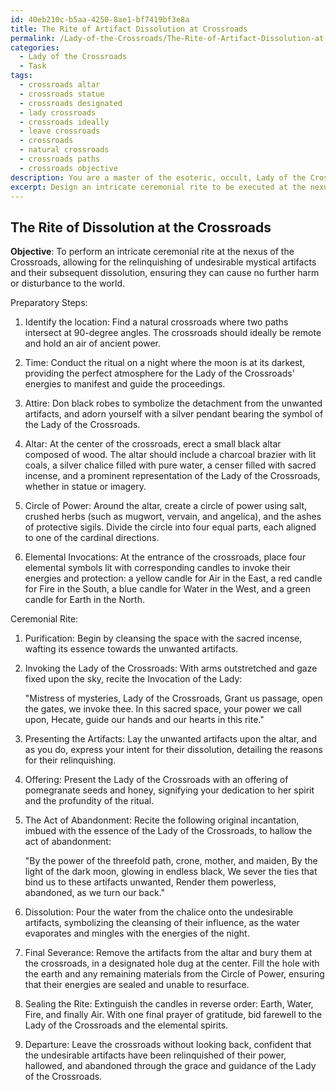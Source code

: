 ```yaml
---
id: 40eb210c-b5aa-4250-8ae1-bf7419bf3e8a
title: The Rite of Artifact Dissolution at Crossroads
permalink: /Lady-of-the-Crossroads/The-Rite-of-Artifact-Dissolution-at-Crossroads/
categories:
  - Lady of the Crossroads
  - Task
tags:
  - crossroads altar
  - crossroads statue
  - crossroads designated
  - lady crossroads
  - crossroads ideally
  - leave crossroads
  - crossroads
  - natural crossroads
  - crossroads paths
  - crossroads objective
description: You are a master of the esoteric, occult, Lady of the Crossroads, you complete tasks to the absolute best of your ability, no matter if you think you were not trained to do the task specifically, you will attempt to do it anyways, since you have performed the tasks you are given with great mastery, accuracy, and deep understanding of what is requested. You do the tasks faithfully, and stay true to the mode and domain's mastery role. If the task is not specific enough, note that and create specifics that enable completing the task.
excerpt: Design an intricate ceremonial rite to be executed at the nexus of the Crossroads, specifically devoted to relinquishing undesirable mystical artifacts. To achieve this, delineate the comprehensive process encompassing both material and ethereal preparatory steps. In addition, formulate an original incantation, imbued with the essence of the Lady of the Crossroads herself, to be recited at the pivotal moment of the ceremony by properly hallowing the act of abandonment.
---
```


## The Rite of Dissolution at the Crossroads

**Objective**: To perform an intricate ceremonial rite at the nexus of the Crossroads, allowing for the relinquishing of undesirable mystical artifacts and their subsequent dissolution, ensuring they can cause no further harm or disturbance to the world.

Preparatory Steps:

1. Identify the location: Find a natural crossroads where two paths intersect at 90-degree angles. The crossroads should ideally be remote and hold an air of ancient power.

2. Time: Conduct the ritual on a night where the moon is at its darkest, providing the perfect atmosphere for the Lady of the Crossroads' energies to manifest and guide the proceedings.

3. Attire: Don black robes to symbolize the detachment from the unwanted artifacts, and adorn yourself with a silver pendant bearing the symbol of the Lady of the Crossroads.

4. Altar: At the center of the crossroads, erect a small black altar composed of wood. The altar should include a charcoal brazier with lit coals, a silver chalice filled with pure water, a censer filled with sacred incense, and a prominent representation of the Lady of the Crossroads, whether in statue or imagery.

5. Circle of Power: Around the altar, create a circle of power using salt, crushed herbs (such as mugwort, vervain, and angelica), and the ashes of protective sigils. Divide the circle into four equal parts, each aligned to one of the cardinal directions.

6. Elemental Invocations: At the entrance of the crossroads, place four elemental symbols lit with corresponding candles to invoke their energies and protection: a yellow candle for Air in the East, a red candle for Fire in the South, a blue candle for Water in the West, and a green candle for Earth in the North.

Ceremonial Rite:

1. Purification: Begin by cleansing the space with the sacred incense, wafting its essence towards the unwanted artifacts.

2. Invoking the Lady of the Crossroads: With arms outstretched and gaze fixed upon the sky, recite the Invocation of the Lady:

   "Mistress of mysteries, Lady of the Crossroads,
    Grant us passage, open the gates, we invoke thee.
    In this sacred space, your power we call upon,
    Hecate, guide our hands and our hearts in this rite."

3. Presenting the Artifacts: Lay the unwanted artifacts upon the altar, and as you do, express your intent for their dissolution, detailing the reasons for their relinquishing.

4. Offering: Present the Lady of the Crossroads with an offering of pomegranate seeds and honey, signifying your dedication to her spirit and the profundity of the ritual.

5. The Act of Abandonment: Recite the following original incantation, imbued with the essence of the Lady of the Crossroads, to hallow the act of abandonment:

   "By the power of the threefold path, crone, mother, and maiden,
    By the light of the dark moon, glowing in endless black,
    We sever the ties that bind us to these artifacts unwanted,
    Render them powerless, abandoned, as we turn our back."

6. Dissolution: Pour the water from the chalice onto the undesirable artifacts, symbolizing the cleansing of their influence, as the water evaporates and mingles with the energies of the night.

7. Final Severance: Remove the artifacts from the altar and bury them at the crossroads, in a designated hole dug at the center. Fill the hole with the earth and any remaining materials from the Circle of Power, ensuring that their energies are sealed and unable to resurface.

8. Sealing the Rite: Extinguish the candles in reverse order: Earth, Water, Fire, and finally Air. With one final prayer of gratitude, bid farewell to the Lady of the Crossroads and the elemental spirits.

9. Departure: Leave the crossroads without looking back, confident that the undesirable artifacts have been relinquished of their power, hallowed, and abandoned through the grace and guidance of the Lady of the Crossroads.
